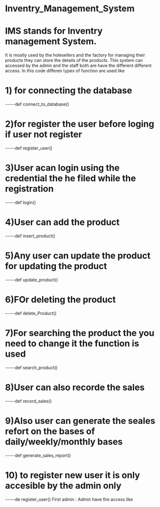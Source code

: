 # Inventry_Management_System
# IMS stands for Inventry management System.
It is mostly used by the holesellers and the factory for managing their products they  can store the details of the products.
This system can accessed by the admin and the staff
both are have the different different access.
In this code differen types of function are used like 
# 1) for connecting the database 
-----def connect_to_database()
# 2)for register the user before loging if user not register
-----def register_user()
# 3)User acan login using the credential the he filed while the registration
-----def login()
# 4)User can add the product
-----def insert_product()
# 5)Any user can update the product for updating the product
-----def update_product()
# 6)FOr deleting the product
-----def delete_Product()
# 7)For searching the product the you need to change it the function is used
-----def search_product()
# 8)User can also recorde the sales
-----def record_sales()
# 9)Also user can generate the seales refort on the bases of daily/weekly/monthly bases
-----def generate_sales_report()
# 10) to register new user it is only accesible by the admin only
-----de register_user()
First admin :
Admin have the access like
